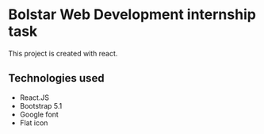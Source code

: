 # Bolstar Web Development internship task

This project is created with react.

## Technologies used

* React.JS
* Bootstrap 5.1
* Google font
* Flat icon

